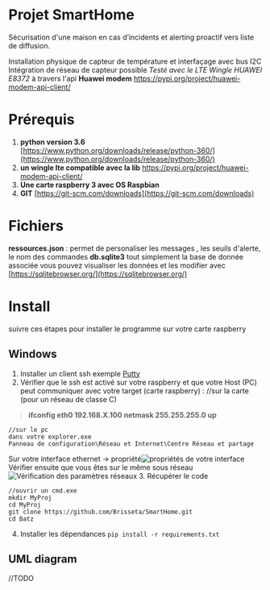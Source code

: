 # Projet SmartHome


Sécurisation d'une maison en cas d’incidents et alerting proactif vers liste de diffusion.

Installation physique de capteur de température et interfaçage avec bus I2C
Intégration de réseau de capteur possible 
*Testé avec le LTE Wingle HUAWEI E8372* à travers l'api **Huawei modem** 
https://pypi.org/project/huawei-modem-api-client/


# Prérequis

 1. **python version 3.6** [https://www.python.org/downloads/release/python-360/](https://www.python.org/downloads/release/python-360/)
 2. **un wingle lte compatible avec la lib** https://pypi.org/project/huawei-modem-api-client/
 3. **Une carte raspberry 3 avec OS  Raspbian**
 4. **GIT** [https://git-scm.com/downloads](https://git-scm.com/downloads)
# Fichiers

  **ressources.json** : permet de personaliser les messages , les seuils d'alerte, le nom des commandes
 **db.sqlite3** tout simplement la base de donnée associée
 vous pouvez visualiser les données et les modifier avec [https://sqlitebrowser.org/](https://sqlitebrowser.org/)
# Install
suivre ces étapes pour installer le programme sur votre carte raspberry
## Windows

 1. Installer un client ssh exemple [Putty ](https://putty.org/)
 2. Vérifier que le ssh est activé sur votre raspberry et que votre Host (PC) peut communiquer avec votre target (carte raspberry) :
    //sur la carte  (pour un réseau de classe C)
    

> **ifconfig eth0 192.168.X.100 netmask 255.255.255.0 up**

    //sur le pc
    dans votre explorer.exe
    Panneau de configuration\Réseau et Internet\Centre Réseau et partage
 Sur votre interface ethernet -> propriété![propriétés de votre interface](https://picasaweb.google.com/109379677041927261060/6759872889985582785#6759872890009520434 "title")
    Vérifier ensuite que vous êtes sur le même sous réseau![Vérification des paramètres réseaux](https://picasaweb.google.com/109379677041927261060/6759873704115765505#6759873707980467970 "title2")
 3. Récupérer le code
	
	//ouvrir un cmd.exe
	mkdir MyProj
	cd MyProj
    git clone https://github.com/Brisseta/SmartHome.git
    cd Batz

 4. Installer les dépendances
  `pip install -r requirements.txt`

## UML diagram
//TODO
